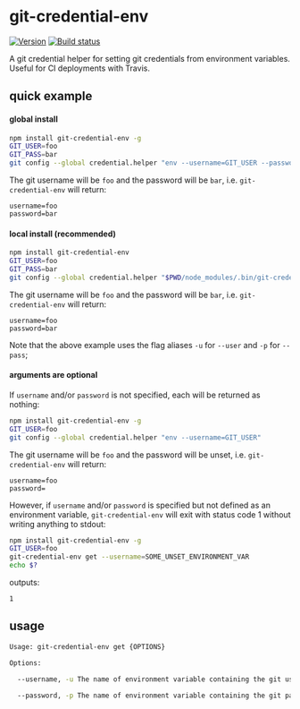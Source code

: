 # git-credential-env

[![Version][version-badge]][version-href]
[![Build status][build-badge]][build-href]


A git credential helper for setting git credentials from environment variables. Useful for CI deployments with Travis.


## quick example
#### global install
```bash
npm install git-credential-env -g
GIT_USER=foo
GIT_PASS=bar
git config --global credential.helper "env --username=GIT_USER --password=GIT_PASS"
```

The git username will be `foo` and the password will be `bar`, i.e. `git-credential-env` will return:

```
username=foo
password=bar
```

#### local install (recommended)
```bash
npm install git-credential-env
GIT_USER=foo
GIT_PASS=bar
git config --global credential.helper "$PWD/node_modules/.bin/git-credential-env -u=GIT_USER -p=GIT_PASS"
```

The git username will be `foo` and the password will be `bar`, i.e. `git-credential-env` will return:

```
username=foo
password=bar
```

Note that the above example uses the flag aliases `-u` for `--user` and `-p` for `--pass`;

#### arguments are optional
If `username` and/or `password` is not specified, each will be returned as nothing:
```bash
npm install git-credential-env -g
GIT_USER=foo
git config --global credential.helper "env --username=GIT_USER"
```

The git username will be `foo` and the password will be unset, i.e. `git-credential-env` will return:

```
username=foo
password=
```

However, if `username` and/or `password` is specified but not defined as an environment variable, `git-credential-env` will exit with status code 1 without writing anything to stdout:

```bash
npm install git-credential-env -g
GIT_USER=foo
git-credential-env get --username=SOME_UNSET_ENVIRONMENT_VAR
echo $?
```

outputs:

```
1
```


## usage
```bash
Usage: git-credential-env get {OPTIONS}

Options:

  --username, -u The name of environment variable containing the git username

  --password, -p The name of environment variable containing the git password
```


[version-badge]: https://img.shields.io/npm/v/git-credential-env.svg
[version-href]: https://www.npmjs.com/package/git-credential-env

[build-badge]: https://travis-ci.org/L33T-KR3W/git-credential-env.svg
[build-href]: https://travis-ci.org/L33T-KR3W/git-credential-env
